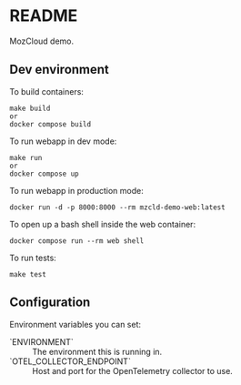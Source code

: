 # README

MozCloud demo.

## Dev environment

To build containers:

```
make build
or
docker compose build
```

To run webapp in dev mode:
```
make run
or
docker compose up
```

To run webapp in production mode:
```
docker run -d -p 8000:8000 --rm mzcld-demo-web:latest
```

To open up a bash shell inside the web container:
```
docker compose run --rm web shell
```

To run tests:
```
make test
```

## Configuration

Environment variables you can set:

<dl>
  <dt>`ENVIRONMENT`</dt>
  <dd>The environment this is running in.</dd>

  <dt>`OTEL_COLLECTOR_ENDPOINT`</dt>
  <dd>Host and port for the OpenTelemetry collector to use.</dd>
</dl>
